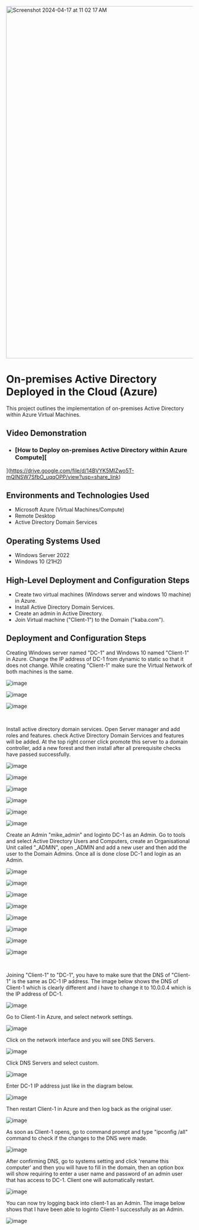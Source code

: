 
<img width="950" alt="Screenshot 2024-04-17 at 11 02 17 AM" src="https://github.com/BAHIIZI/My-Project/assets/164538571/3a38134c-aa35-4b6e-adcd-f6b82063d163">


<p align="center">

<h1>On-premises Active Directory Deployed in the Cloud (Azure)</h1>
This project outlines the implementation of on-premises Active Directory within Azure Virtual Machines.<br />


<h2>Video Demonstration</h2>

- ### [How to Deploy on-premises Active Directory within Azure Compute][
](https://drive.google.com/file/d/14BVYK5MIZwo5T-mQINSW7SfbO_uqqOPP/view?usp=share_link)

<h2>Environments and Technologies Used</h2>

- Microsoft Azure (Virtual Machines/Compute)
- Remote Desktop
- Active Directory Domain Services

<h2>Operating Systems Used </h2>

- Windows Server 2022
- Windows 10 (21H2)

<h2>High-Level Deployment and Configuration Steps</h2>

- Create two virtual machines (Windows server and windows 10 machine) in Azure.
- Install Active Directory Domain Services.
- Create an admin in Active Directory.
- Join Virtual machine ("Client-1") to the Domain ("kaba.com").

<h2>Deployment and Configuration Steps</h2>

<p>
Creating Windows server named "DC-1" and Windows 10 named "Client-1" in Azure. Change the IP address of DC-1 from dynamic to static so that it does not change. While creating "Client-1" make sure the Virtual Network of both machines is the same. 
  
![image](https://github.com/BAHIIZI/My-Project/assets/164538571/2bde0349-ad2b-4f18-a70d-8621e3c4db24)

![image](https://github.com/BAHIIZI/My-Project/assets/164538571/39fe3e5b-dabf-4ef7-a652-afacfa4a1075)

![image](https://github.com/BAHIIZI/My-Project/assets/164538571/e3549006-0b0e-4f40-aef1-f2ad893e8520)
</p>
<br />

Install active directory domain services. Open Server manager and add roles and features. check Active Directory Domain Services and features will be added. At the top right corner click promote this server to a domain controller, add a new forest and then install after all prerequisite checks have passed successfully. 
<p>
  
![image](https://github.com/BAHIIZI/My-Project/assets/164538571/0a67410a-e2b0-4dde-b233-88ee7cbed0b7)

![image](https://github.com/BAHIIZI/My-Project/assets/164538571/2e2e8707-8cf9-4eaf-a5d0-fa63dd33e412)

![image](https://github.com/BAHIIZI/My-Project/assets/164538571/125f8d4c-99ae-4e39-824b-906428e32cd0)

![image](https://github.com/BAHIIZI/My-Project/assets/164538571/af1042f6-8b77-4468-a5af-86b675ebace3)

![image](https://github.com/BAHIIZI/My-Project/assets/164538571/e2756082-5e72-4dba-8a37-3cb262cd7e1f)

![image](https://github.com/BAHIIZI/My-Project/assets/164538571/cc44ef99-d6da-4dd4-95b1-cf24741e40d8)
  

Create an Admin "mike_admin" and loginto DC-1 as an Admin. Go to tools and select Active Directory Users and Computers, create an Organisational Unit called "_ADMIN", open _ADMIN and add a new user and then add the user to the Domain Admins. Once all is done close DC-1 and login as an Admin.  
<p>
  
![image](https://github.com/BAHIIZI/My-Project/assets/164538571/a7b47ce1-96c8-4366-bdf6-162faf5f3468)

![image](https://github.com/BAHIIZI/My-Project/assets/164538571/bd3db9b2-1467-4e77-8c41-496fac516dff)

![image](https://github.com/BAHIIZI/My-Project/assets/164538571/2e3ad680-4303-4159-a4ef-6f49d7db9022)

![image](https://github.com/BAHIIZI/My-Project/assets/164538571/2ca1bf2a-f470-454d-94da-e9acac9f0de5)

![image](https://github.com/BAHIIZI/My-Project/assets/164538571/14e37240-4264-4161-ae33-fd39786d229c)

![image](https://github.com/BAHIIZI/My-Project/assets/164538571/98bd8da8-a77f-40fc-b7de-0765f154f6e7)

![image](https://github.com/BAHIIZI/My-Project/assets/164538571/9fd4a7c4-47e0-4198-9be4-2006944e652e)

![image](https://github.com/BAHIIZI/My-Project/assets/164538571/861f111c-abdd-4aac-a7a7-4179a9721f8b)
</p>
<p>

</p>
<br />

Joining "Client-1" to "DC-1", you have to make sure that the DNS of "Client-1" is the same as DC-1 IP address. The image below shows the DNS of Client-1 which is clearly different and i have to change it to 10.0.0.4 which is the IP address of DC-1.

![image](https://github.com/BAHIIZI/My-Project/assets/164538571/57711bdf-714c-46cc-8b1a-1b86ac96c6cf)

Go to Client-1 in Azure, and select network settings.

![image](https://github.com/BAHIIZI/My-Project/assets/164538571/7d2fa0f4-da45-450e-843c-16f3ecd306c2)

Click on the network interface and you will see DNS Servers.

![image](https://github.com/BAHIIZI/My-Project/assets/164538571/9e2750fa-6c08-4269-9f45-bb8f1c477024)

Click DNS Servers and select custom. 

![image](https://github.com/BAHIIZI/My-Project/assets/164538571/799a932e-5032-450b-b69f-e9607f27c7c2)

Enter DC-1 IP address just like in the diagram below.

![image](https://github.com/BAHIIZI/My-Project/assets/164538571/8b886635-2e68-4fd2-926c-ed954dd3669d)

Then restart Client-1 in Azure and then log back as the original user.

![image](https://github.com/BAHIIZI/My-Project/assets/164538571/165a37b6-e0a5-426b-99e0-de6c6211fa98)

As soon as Client-1 opens, go to command prompt and type "ipconfig /all" command to check if the changes to the DNS were made.

![image](https://github.com/BAHIIZI/My-Project/assets/164538571/1c2ddc52-e8e8-4b9f-b24b-646c237c2320)

After confirming DNS, go to systems setting and click 'rename this computer' and then you will have to fill in the domain, then an option box will show requiring to enter a user name and password of an admin user that has access to DC-1. Client one will automatically restart.

![image](https://github.com/BAHIIZI/My-Project/assets/164538571/5ab879d0-a8b0-4a7a-bd85-1f723f7b671b)

You can now try logging back into client-1 as an Admin. The image below shows that I have been able to loginto Client-1 successfully as an Admin.

![image](https://github.com/BAHIIZI/My-Project/assets/164538571/504ead81-b3a3-4944-b659-d74d0f013172)
